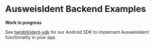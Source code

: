 # AusweisIdent Backend Examples

**Work in progress**

See [twigbit/ident-sdk](https://github.com/twigbit/ident-sdk) for our Android SDK to implement AusweisIdent functionality in your app.
